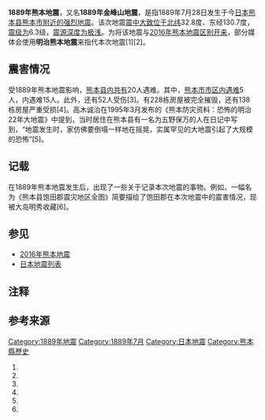 **1889年熊本地震**，又名**1889年金峰山地震**，是指1889年7月28日发生于今[日本](../Page/日本.md "wikilink")[熊本县](https://zh.wikipedia.org/wiki/熊本县 "wikilink")[熊本市附近的强烈](../Page/熊本市.md "wikilink")[地震](../Page/地震.md "wikilink")。该次地震[震中大致位于北纬](https://zh.wikipedia.org/wiki/震中 "wikilink")32.8度、东经130.7度，[震级为](https://zh.wikipedia.org/wiki/震级 "wikilink")6.3级，[震源深度为极浅](https://zh.wikipedia.org/wiki/震源深度 "wikilink")。为将该地震与[2016年熊本地震区别开来](../Page/2016年熊本地震.md "wikilink")，部分媒体会使用**明治熊本地震**来指代本次地震\[1\]\[2\]。

## 震害情况

受1889年熊本地震影响，[熊本县内共有](https://zh.wikipedia.org/wiki/熊本县 "wikilink")20人遇难。其中，[熊本市市区内遇难](../Page/熊本市.md "wikilink")5人，内遇难15人。此外，还有52人受伤\[3\]。有228栋房屋被完全摧毁，还有138栋房屋严重受损\[4\]。高木诚治在1995年3月发布的《熊本防灾资料：恐怖的明治22年大地震》中提到，当时居住在熊本县有一名为五野保万的人在日记中写到，“地震发生时，家仿佛要倒塌一样地在摇晃，实属罕见的大地震引起了大规模的恐怖”\[5\]。

## 记载

在1889年熊本地震发生后，出现了一些关于记录本次地震的事物。例如，一幅名为《熊本县饱田郡震灾地区全图》简要描绘了饱田郡在本次地震中的震害情况，现被大岛明秀收藏\[6\]。

## 参见

  - [2016年熊本地震](../Page/2016年熊本地震.md "wikilink")
  - [日本地震列表](../Page/日本地震列表.md "wikilink")

## 注释

<references group="註" />

## 参考来源

[Category:1889年地震](https://zh.wikipedia.org/wiki/Category:1889年地震 "wikilink")
[Category:1889年7月](https://zh.wikipedia.org/wiki/Category:1889年7月 "wikilink")
[Category:日本地震](https://zh.wikipedia.org/wiki/Category:日本地震 "wikilink")
[Category:熊本縣歷史](https://zh.wikipedia.org/wiki/Category:熊本縣歷史 "wikilink")

1.

2.

3.

4.
5.

6.
